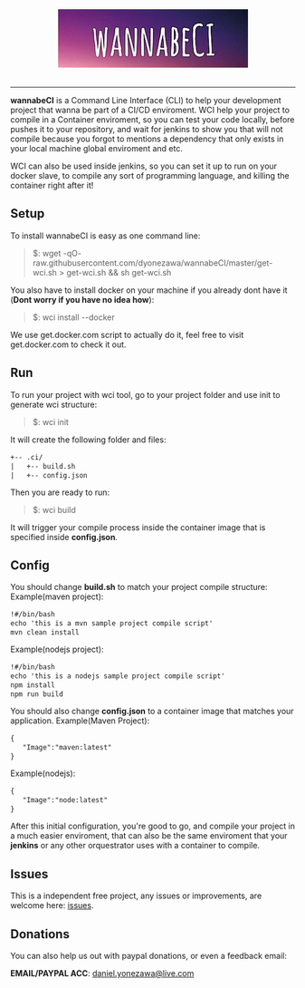<div align="center">
  <img src="https://github.com/dyonezawa/wannabeCI/raw/master/wannabeCI.jpg"><br><br>
</div>

-----------------
**wannabeCI** is a Command Line Interface (CLI) to help your development project that wanna be part of a CI/CD enviroment. WCI help your project to compile in a Container enviroment, so you can test your code locally, before pushes it to your repository, and wait for jenkins to show you that will not compile because you forgot to mentions a dependency that only exists in your local machine global enviroment and etc.

WCI can also be used inside jenkins, so you can set it up to run on your docker slave, to compile any sort of programming language, and killing the container right after it!

## Setup
To install wannabeCI is easy as one command line:
>$: wget -qO- raw.githubusercontent.com/dyonezawa/wannabeCI/master/get-wci.sh > get-wci.sh && sh get-wci.sh

You also have to install docker on your machine if you already dont have it (**Dont worry if you have no idea how**):
>$: wci install --docker

We use get.docker.com script to actually do it, feel free to visit get.docker.com to check it out.


## Run
To run your project with wci tool, go to your project folder and use init to generate wci structure:

> $: wci init


It will create the following folder and files:
```
+-- .ci/
|   +-- build.sh
|   +-- config.json
```
Then you are ready to run:

> $: wci build

It will trigger your compile process inside the container image that is specified inside **config.json**.

## Config
You should change **build.sh** to match your project compile structure:
Example(maven project):
```
!#/bin/bash
echo 'this is a mvn sample project compile script'
mvn clean install
```
Example(nodejs project):

```
!#/bin/bash
echo 'this is a nodejs sample project compile script'
npm install
npm run build
```
You should also change **config.json** to a container image that matches your application.
Example(Maven Project):

```
{
   "Image":"maven:latest"
}
```

Example(nodejs):
```
{
   "Image":"node:latest"
}
```

After this initial configuration, you're good to go, and compile your project in a much easier enviroment, that can also be the same enviroment that your **jenkins** or any other orquestrator uses with a container to compile.

## Issues
This is a independent free project, any issues or improvements, are welcome here: [issues](https://github.com/dyonezawa/wannabeCI/issues).
## Donations
You can also help us out with paypal donations, or even a feedback email:

**EMAIL/PAYPAL ACC**: daniel.yonezawa@live.com
